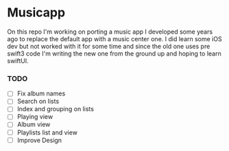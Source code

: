 # Musicapp

On this repo I'm working on porting a music app I developed some years ago to replace the default app with a music center one. I did learn some iOS dev but not worked with it for some time and since the old one uses pre swift3 code I'm writing the new one from the ground up and hoping to learn swiftUI.

### TODO

- [ ] Fix album names
- [ ] Search on lists
- [ ] Index and grouping on lists
- [ ] Playing view
- [ ] Album view
- [ ] Playlists list and view
- [ ] Improve Design 
